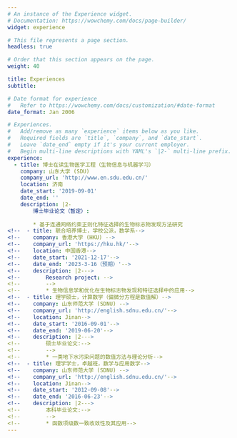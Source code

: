 ```yaml
---
# An instance of the Experience widget.
# Documentation: https://wowchemy.com/docs/page-builder/
widget: experience

# This file represents a page section.
headless: true

# Order that this section appears on the page.
weight: 40

title: Experiences
subtitle:

# Date format for experience
#   Refer to https://wowchemy.com/docs/customization/#date-format
date_format: Jan 2006

# Experiences.
#   Add/remove as many `experience` items below as you like.
#   Required fields are `title`, `company`, and `date_start`.
#   Leave `date_end` empty if it's your current employer.
#   Begin multi-line descriptions with YAML's `|2-` multi-line prefix.
experience:
  - title: 博士在读生物医学工程（生物信息与机器学习）
    company: 山东大学 (SDU) 
    company_url: 'http://www.en.sdu.edu.cn/'
    location: 济南
    date_start: '2019-09-01'
    date_end: ''
    description: |2-
        博士毕业论文（暂定）:
        
        * 基于连通网络约束正则化特征选择的生物标志物发现方法研究
<!--  - title: 联合培养博士，学校公派，数学系-->
<!--    company: 香港大学 (HKU) -->
<!--    company_url: 'https://hku.hk/'-->
<!--    location: 中国香港-->
<!--    date_start: '2021-12-17'-->
<!--    date_end: '2023-3-16（预期）'-->
<!--    description: |2--->
<!--        Research project: -->
<!--        -->
<!--        * 生物信息学和优化在生物标志物发现和特征选择中的应用-->
<!--  - title: 理学硕士，计算数学（偏微分方程是数值解）-->
<!--    company: 山东师范大学 (SDNU) -->
<!--    company_url: 'http://english.sdnu.edu.cn/'-->
<!--    location: Jinan-->
<!--    date_start: '2016-09-01'-->
<!--    date_end: '2019-06-20'-->
<!--    description: |2--->
<!--        硕士毕业论文:-->
<!--        -->
<!--        * 一类地下水污染问题的数值方法与理论分析-->
<!--  - title: 理学学士，卓越班，数学与应用数学-->
<!--    company: 山东师范大学 (SDNU) -->
<!--    company_url: 'http://english.sdnu.edu.cn/'-->
<!--    location: Jinan-->
<!--    date_start: '2012-09-08'-->
<!--    date_end: '2016-06-23'-->
<!--    description: |2--->
<!--        本科毕业论文:-->
<!--        -->
<!--        * 函数项级数一致收敛性及其应用-->
---
```

